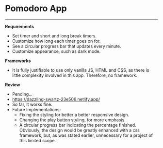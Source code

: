 # Pomodoro App
---
**Requirements**
* Set timer and short and long break timers.
* Customize how long each timer goes on for.
* See a circular progress bar that updates every minute.
* Customize appearance, such as dark mode.

**Frameworks**
* It is fully justifiable to use only vanilla JS, HTML and CSS, as there is little complexity involved in this app. Therefore, no framework.

**Review**
* Pending...
* https://dazzling-swartz-23e506.netlify.app/
* So far, it works fine. 
* Future Implementations:
  * Fixing the styling for better a better responsive design.
  * Changing the play button styling, for more emphasis.
  * A circular progress bar indicating the percentage finished.
Obviously, the design would be greatly enhanced with a css framework, but, as was stated earlier, unnecessary for a project of this limited scope.
